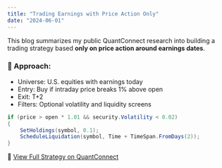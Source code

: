 ```yaml
---
title: "Trading Earnings with Price Action Only"
date: "2024-06-01"
---
```


This blog summarizes my public QuantConnect research into building a trading strategy based **only on price action around earnings dates**.

### 📌 Approach:
- Universe: U.S. equities with earnings today
- Entry: Buy if intraday price breaks 1% above open
- Exit: T+2
- Filters: Optional volatility and liquidity screens

```csharp
if (price > open * 1.01 && security.Volatility < 0.02)
{
    SetHoldings(symbol, 0.1);
    ScheduleLiquidation(symbol, Time + TimeSpan.FromDays(2));
}
```

🔗 [View Full Strategy on QuantConnect](https://www.quantconnect.com/research/18125/using-price-data-to-trade-on-earnings-date/p1)
